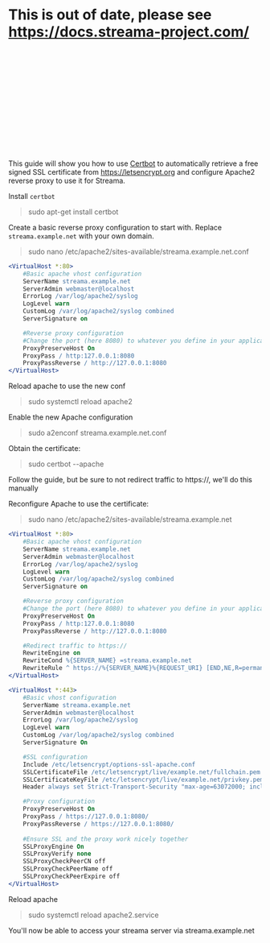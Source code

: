 # This is out of date, please see https://docs.streama-project.com/

&nbsp;


&nbsp;


&nbsp;
&nbsp;


&nbsp;


&nbsp;&nbsp;


&nbsp;


&nbsp;



This guide will show you how to use [Certbot](https://certbot.eff.org/) to automatically retrieve a free signed SSL certificate from https://letsencrypt.org and configure Apache2 reverse proxy to use it for Streama.

Install `certbot`

>sudo apt-get install certbot

Create a basic reverse proxy configuration to start with. Replace `streama.example.net` with your own domain.

>sudo nano /etc/apache2/sites-available/streama.example.net.conf

```apache
<VirtualHost *:80>
    #Basic apache vhost configuration
    ServerName streama.example.net
    ServerAdmin webmaster@localhost
    ErrorLog /var/log/apache2/syslog
    LogLevel warn
    CustomLog /var/log/apache2/syslog combined
    ServerSignature on

    #Reverse proxy configuration
    #Change the port (here 8080) to whatever you define in your application.yml
    ProxyPreserveHost On
    ProxyPass / http:127.0.0.1:8080
    ProxyPassReverse / http://127.0.0.1:8080
</VirtualHost>
```
Reload apache to use the new conf
>sudo systemctl reload apache2

Enable the new Apache configuration
>sudo a2enconf streama.example.net.conf

Obtain the certificate:
>sudo certbot --apache

Follow the guide, but be sure to not redirect traffic to https://, we'll do this manually

Reconfigure Apache to use the certificate:
>sudo nano /etc/apache2/sites-available/streama.example.net
```apache
<VirtualHost *:80>
    #Basic apache vhost configuration
    ServerName streama.example.net
    ServerAdmin webmaster@localhost
    ErrorLog /var/log/apache2/syslog
    LogLevel warn
    CustomLog /var/log/apache2/syslog combined
    ServerSignature on

    #Reverse proxy configuration
    #Change the port (here 8080) to whatever you define in your application.yml
    ProxyPreserveHost On
    ProxyPass / http:127.0.0.1:8080
    ProxyPassReverse / http://127.0.0.1:8080

    #Redirect traffic to https://
    RewriteEngine on
    RewriteCond %{SERVER_NAME} =streama.example.net
    RewriteRule ^ https://%{SERVER_NAME}%{REQUEST_URI} [END,NE,R=permanent]
</VirtualHost>

<VirtualHost *:443>
    #Basic vhost configuration
    ServerName streama.example.net
    ServerAdmin webmaster@localhost
    ErrorLog /var/log/apache2/syslog
    LogLevel warn
    CustomLog /var/log/apache2/syslog combined
    ServerSignature On

    #SSL configuration
    Include /etc/letsencrypt/options-ssl-apache.conf
    SSLCertificateFile /etc/letsencrypt/live/example.net/fullchain.pem
    SSLCertificateKeyFile /etc/letsencrypt/live/example.net/privkey.pem
    Header always set Strict-Transport-Security "max-age=63072000; includeSubdomains;"

    #Proxy configuration
    ProxyPreserveHost On
    ProxyPass / https://127.0.0.1:8080/
    ProxyPassReverse / https://127.0.0.1:8080/
    
    #Ensure SSL and the proxy work nicely together
    SSLProxyEngine On
    SSLProxyVerify none
    SSLProxyCheckPeerCN off
    SSLProxyCheckPeerName off
    SSLProxyCheckPeerExpire off
</VirtualHost>
```
Reload apache
>sudo systemctl reload apache2.service

You'll now be able to access your streama server via streama.example.net
